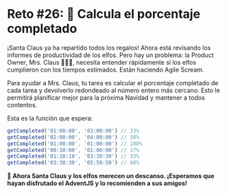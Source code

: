 # Reto #26: 🎯 Calcula el porcentaje completado

¡Santa Claus ya ha repartido todos los regalos! Ahora está revisando los informes de productividad de los elfos. Pero hay un problema: la Product Owner, Mrs. Claus 🧑‍🎄✨, necesita entender rápidamente si los elfos cumplieron con los tiempos estimados. Están haciendo Agile Scream.

Para ayudar a Mrs. Claus, tu tarea es calcular el porcentaje completado de cada tarea y devolverlo redondeado al número entero más cercano. Esto le permitirá planificar mejor para la próxima Navidad y mantener a todos contentos.

Esta es la función que espera:

```javascript
getCompleted('01:00:00', '03:00:00') // 33%
getCompleted('02:00:00', '04:00:00') // 50%
getCompleted('01:00:00', '01:00:00') // 100%
getCompleted('00:10:00', '01:00:00') // 17%
getCompleted('01:10:10', '03:30:30') // 33%
getCompleted('03:30:30', '05:50:50') // 60%
```

**🎁 Ahora Santa Claus y los elfos merecen un descanso. ¡Esperamos que hayan disfrutado el AdventJS y lo recomienden a sus amigos!**